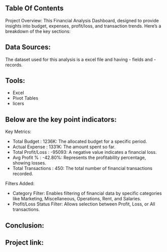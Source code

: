 ## Table Of Contents
Project Overview: This Financial Analysis Dashboard, designed to provide insights into budget, expenses, profit/loss, and transaction trends. Here’s a breakdown of the key sections:

## Data Sources:
The dataset used for this analysis is a excel file and having - fields and - records.

## Tools:
- Excel
- Pivot Tables
- licers

## Below are the key point indicators:
Key Metrics:
- Total Budget : 1236K: The allocated budget for a specific period.
- Actual Expense : 1331K: The amount spent so far.
- Total Profit/Loss : -95093: A negative value indicates a financial loss.
- Avg Profit % : -42.80%: Represents the profitability percentage, showing losses.
- Total Transactions : 450: The total number of financial transactions recorded.

Filters Added:
- Category Filter: Enables filtering of financial data by specific categories like Marketing, Miscellaneous, Operations, Rent, and Salaries.
- Profit/Loss Status Filter: Allows selection between Profit, Loss, or All transactions.

## Conclusion:


## Project link:

